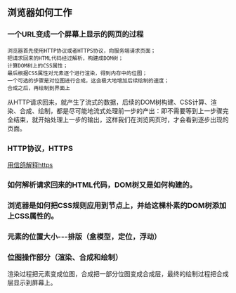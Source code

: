## 浏览器如何工作


### 一个URL变成一个屏幕上显示的网页的过程

    浏览器首先使用HTTP协议或者HTTPS协议，向服务端请求页面；
    把请求回来的HTML代码经过解析，构建成DOM树；
    计算DOM树上的CSS属性；
    最后根据CSS属性对元素逐个进行渲染，得到内存中的位图；
    一个可选的步骤是对位图进行合成，这会极大地增加后续绘制的速度；
    合成之后，再绘制到界面上


从HTTP请求回来，就产生了流式的数据，后续的DOM树构建、CSS计算、渲染、合成、绘制，都是尽可能地流式处理前一步的产出：即不需要等到上一步骤完全结束，就开始处理上一步的输出，这样我们在浏览网页时，才会看到逐步出现的页面。


### HTTP协议，HTTPS

[用信鸽解释https](https://baida.dev/articles/https-explained-with-carrier-pigeons)

### 如何解析请求回来的HTML代码，DOM树又是如何构建的。

### 浏览器是如何把CSS规则应用到节点上，并给这棵朴素的DOM树添加上CSS属性的。

### 元素的位置大小---排版（盒模型，定位，浮动）

### 位图操作部分（渲染、合成和绘制）

渲染过程把元素变成位图，合成把一部分位图变成合成层，最终的绘制过程把合成层显示到屏幕上。
